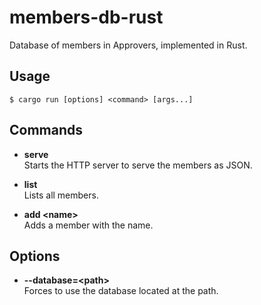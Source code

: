 # members-db-rust
Database of members in Approvers, implemented in Rust.

## Usage
```console
$ cargo run [options] <command> [args...]
```

## Commands
- **serve**  
  Starts the HTTP server to serve the members as JSON.

- **list**  
  Lists all members.

- **add \<name\>**  
  Adds a member with the name.

## Options
 - **--database=\<path\>**  
   Forces to use the database located at the path.
